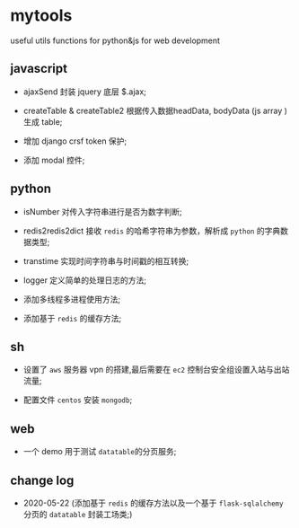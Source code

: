 # mytools
useful utils functions for python&amp;js for web development

## javascript

- ajaxSend 封装 jquery 底层 $.ajax;

- createTable & createTable2 根据传入数据headData, bodyData (js array ) 生成 table;

- 增加 django crsf token 保护;

- 添加 modal 控件;


## python

- isNumber 对传入字符串进行是否为数字判断;

- redis2redis2dict 接收 `redis` 的哈希字符串为参数，解析成 `python` 的字典数据类型;

- transtime 实现时间字符串与时间戳的相互转换;

- logger 定义简单的处理日志的方法;

- 添加多线程多进程使用方法;

- 添加基于 `redis` 的缓存方法;


## sh

- 设置了 `aws` 服务器 vpn 的搭建,最后需要在 `ec2` 控制台安全组设置入站与出站流量;

- 配置文件 `centos` 安装 `mongodb`;


## web

- 一个 demo 用于测试 `datatable`的分页服务;


## change log

- 2020-05-22 (添加基于 `redis` 的缓存方法以及一个基于 `flask-sqlalchemy` 分页的 `datatable` 封装工场类;)
